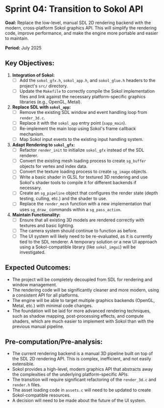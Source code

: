 # Sprint 04: Transition to Sokol API

**Goal:** Replace the low-level, manual SDL 2D rendering backend with the modern, cross-platform Sokol graphics API. This will simplify the rendering code, improve performance, and make the engine more portable and easier to maintain.

**Period:** July 2025

## Key Objectives:

1.  **Integration of Sokol:**
    *   [ ] Add the `sokol_gfx.h`, `sokol_app.h`, and `sokol_glue.h` headers to the project's `src/` directory.
    *   [ ] Update the `Makefile` to correctly compile the Sokol implementation files and link against the necessary platform-specific graphics libraries (e.g., OpenGL, Metal).

2.  **Replace SDL with `sokol_app`:**
    *   [ ] Remove the existing SDL window and event handling loop from `render_3d.c`.
    *   [ ] Replace it with the `sokol_app` entry point (`sapp_main`).
    *   [ ] Re-implement the main loop using Sokol's frame callback mechanism.
    *   [ ] Map Sokol input events to the existing input handling system.

3.  **Adapt Rendering to `sokol_gfx`:**
    *   [ ] Refactor `render_init` to initialize `sokol_gfx` instead of the SDL renderer.
    *   [ ] Convert the existing mesh loading process to create `sg_buffer` objects for vertex and index data.
    *   [ ] Convert the texture loading process to create `sg_image` objects.
    *   [ ] Write a basic shader in GLSL for textured 3D rendering and use Sokol's shader tools to compile it for different backends if necessary.
    *   [ ] Create an `sg_pipeline` object that configures the render state (depth testing, culling, etc.) and the shader to use.
    *   [ ] Replace the `render_mesh` function with a new implementation that uses `sg_draw_` commands within a `sg_pass_action`.

4.  **Maintain Functionality:**
    *   [ ] Ensure that all existing 3D models are rendered correctly with textures and basic lighting.
    *   [ ] The camera system should continue to function as before.
    *   [ ] The UI system will likely need to be re-evaluated, as it is currently tied to the SDL renderer. A temporary solution or a new UI approach using a Sokol-compatible library (like `sokol_imgui`) will be investigated.

## Expected Outcomes:

*   The project will be completely decoupled from SDL for rendering and window management.
*   The rendering code will be significantly cleaner and more modern, using a consistent API for all platforms.
*   The engine will be able to target multiple graphics backends (OpenGL, Metal, etc.) with minimal code changes.
*   The foundation will be laid for more advanced rendering techniques, such as shadow mapping, post-processing effects, and compute shaders, which are much easier to implement with Sokol than with the previous manual pipeline.

## Pre-computation/Pre-analysis:

*   The current rendering backend is a manual 3D pipeline built on top of the SDL 2D rendering API. This is complex, inefficient, and not easily extensible.
*   Sokol provides a high-level, modern graphics API that abstracts away the complexities of the underlying platform-specific APIs.
*   The transition will require significant refactoring of the `render_3d.c` and `render.h` files.
*   The asset loading code in `assets.c` will need to be updated to create Sokol-compatible resources.
*   A decision will need to be made about the future of the UI system.

